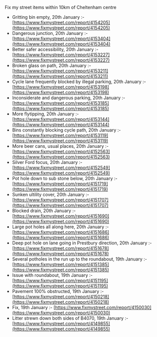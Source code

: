 Fix my street items within 10km of Cheltenham centre

<!-- fix_marker starts -->

- Gritting bin empty, 20th January :- [https://www.fixmystreet.com/report/4154205](https://www.fixmystreet.com/report/4154205)
- Dangerous junction, 20th January :- [https://www.fixmystreet.com/report/4153404](https://www.fixmystreet.com/report/4153404)
- Better safer accessibility, 20th January :- [https://www.fixmystreet.com/report/4153227](https://www.fixmystreet.com/report/4153227)
- Broken glass on path, 20th January :- [https://www.fixmystreet.com/report/4153211](https://www.fixmystreet.com/report/4153211)
- Cycle lane frequently blocked by illegal parking, 20th January :- [https://www.fixmystreet.com/report/4153198](https://www.fixmystreet.com/report/4153198)
- Inconsiderate and dangerous parking, 20th January :- [https://www.fixmystreet.com/report/4153185](https://www.fixmystreet.com/report/4153185)
- More flytipping, 20th January :- [https://www.fixmystreet.com/report/4153144](https://www.fixmystreet.com/report/4153144)
- Bins constantly blocking cycle path, 20th January :- [https://www.fixmystreet.com/report/4153119](https://www.fixmystreet.com/report/4153119)
- More beer cans, usual places, 20th January :- [https://www.fixmystreet.com/report/4152563](https://www.fixmystreet.com/report/4152563)
- Silver Ford focus, 20th January :- [https://www.fixmystreet.com/report/4152549](https://www.fixmystreet.com/report/4152549)
- Pot hole down to sub stone below, 20th January :- [https://www.fixmystreet.com/report/4151719](https://www.fixmystreet.com/report/4151719)
- Sunken ultility cover, 20th January :- [https://www.fixmystreet.com/report/4151707](https://www.fixmystreet.com/report/4151707)
- Blocked drain, 20th January :- [https://www.fixmystreet.com/report/4151690](https://www.fixmystreet.com/report/4151690)
- Large pot holes all along here, 20th January :- [https://www.fixmystreet.com/report/4151686](https://www.fixmystreet.com/report/4151686)
- Deep pot hole on lane going in Prestbury direction, 20th January :- [https://www.fixmystreet.com/report/4151678](https://www.fixmystreet.com/report/4151678)
- Several potholes in the run up to the roundabout, 19th January :- [https://www.fixmystreet.com/report/4151385](https://www.fixmystreet.com/report/4151385)
- Issue with roundabout, 19th January :- [https://www.fixmystreet.com/report/4151195](https://www.fixmystreet.com/report/4151195)
- Pavement 100% obstructed, 19th January :- [https://www.fixmystreet.com/report/4150218](https://www.fixmystreet.com/report/4150218)
- Fix, 19th January :- [https://www.fixmystreet.com/report/4150030](https://www.fixmystreet.com/report/4150030)
- Litter strewn down both sides of B4070, 19th January :- [https://www.fixmystreet.com/report/4149855](https://www.fixmystreet.com/report/4149855)

<!-- fix_marker ends -->